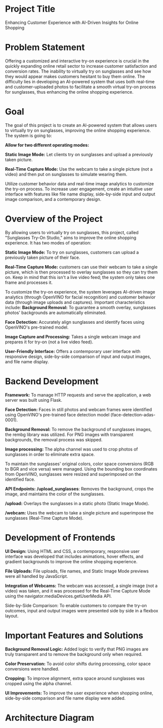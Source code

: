 # Project Title
Enhancing Customer Experience with AI-Driven Insights for Online Shopping
# Problem Statement
Offering a customized and interactive try-on experience is crucial in the quickly expanding online retail sector to increase customer satisfaction and conversion rates. The inability to virtually try on sunglasses and see how they would appear makes customers hesitant to buy them online. The difficulty lies in developing an AI-powered system that uses both real-time and customer-uploaded photos to facilitate a smooth virtual try-on process for sunglasses, thus enhancing the online shopping experience.
# Goal
The goal of this project is to create an AI-powered system that allows users to virtually try on sunglasses, improving the online shopping experience. The system is going to:

**Allow for two different operating modes:**

**Static Image Mode:** Let clients try on sunglasses and upload a previously taken picture.

**Real-Time Capture Mode:** Use the webcam to take a single picture (not a video) and then put on sunglasses to simulate wearing them.

Utilize customer behavior data and real-time image analytics to customize the try-on process.
To increase user engagement, create an intuitive user interface with features like file name display, side-by-side input and output image comparison, and a contemporary design.
# Overview of the Project
By allowing users to virtually try on sunglasses, this project, called "Sunglasses Try-On Studio," aims to improve the online shopping experience. It has two modes of operation:

**Static Image Mode:** To try on sunglasses, customers can upload a previously taken picture of their face.

**Real-Time Capture Mode:** customers can use their webcam to take a single picture, which is then processed to overlay sunglasses so they can try them on. Keep in mind that this isn't a live video feed; the system only takes one frame and processes it.

To customize the try-on experience, the system leverages AI-driven image analytics (through OpenVINO for facial recognition) and customer behavior data (through image uploads and captures). Important characteristics include:
**Background Removal:** To guarantee a smooth overlay, sunglasses photos' backgrounds are automatically eliminated.

**Face Detection:** Accurately align sunglasses and identify faces using OpenVINO's pre-trained model.

**Image Capture and Processing:** Takes a single webcam image and prepares it for try-on (not a live video feed).

**User-Friendly Interface:** Offers a contemporary user interface with responsive design, side-by-side comparison of input and output images, and file name display.

# Backend Development 
**Framework:** To manage HTTP requests and serve the application, a web server was built using Flask.

**Face Detection:** Faces in still photos and webcam frames were identified using OpenVINO's pre-trained face detection model (face-detection-adas-0001).

**Background Removal:** To remove the background of sunglasses images, the rembg library was utilized. For PNG images with transparent backgrounds, the removal process was skipped.

**Image processing:** The alpha channel was used to crop photos of sunglasses in order to eliminate extra space.

To maintain the sunglasses' original colors, color space conversions (RGB to BGR and vice versa) were managed.
Using the bounding box coordinates from OpenVINO, sunglasses were resized and superimposed on the identified face.

**API Endpoints:**
**/upload_sunglasses**: Removes the background, crops the image, and maintains the color of the sunglasses.

**/upload:** Overlays the sunglasses in a static photo (Static Image Mode).

**/webcam:** Uses the webcam to take a single picture and superimpose the sunglasses (Real-Time Capture Mode).

# Development of Frontends
**UI Design:** Using HTML and CSS, a contemporary, responsive user interface was developed that includes animations, hover effects, and gradient backgrounds to improve the online shopping experience.

**File Uploads:** File uploads, file names, and Static Image Mode previews were all handled by JavaScript.

**Integration of Webcams:** The webcam was accessed, a single image (not a video) was taken, and it was processed for the Real-Time Capture Mode using the navigator.mediaDevices.getUserMedia API.

Side-by-Side Comparison: To enable customers to compare the try-on outcomes, input and output images were presented side by side in a flexbox layout.

# Important Features and Solutions
**Background Removal Logic:** Added logic to verify that PNG images are truly transparent and to remove the background only when required.

**Color Preservation:** To avoid color shifts during processing, color space conversions were handled.

**Cropping:** To improve alignment, extra space around sunglasses was cropped using the alpha channel.

**UI Improvements:** To improve the user experience when shopping online, side-by-side comparison and file name display were added.
# Architecture Diagram




